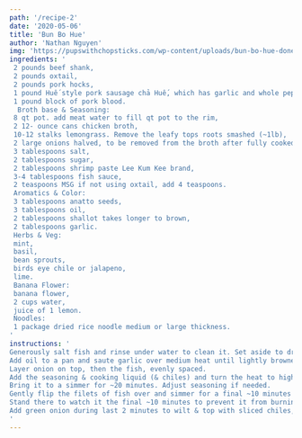```yaml
---
path: '/recipe-2'
date: '2020-05-06'
title: 'Bun Bo Hue'
author: 'Nathan Nguyen'
img: 'https://pupswithchopsticks.com/wp-content/uploads/bun-bo-hue-done2.jpg'
ingredients: '
 2 pounds beef shank,
 2 pounds oxtail,
 2 pounds pork hocks,
 1 pound Huế style pork sausage chả Huế, which has garlic and whole peppercorns,
 1 pound block of pork blood.
  Broth base & Seasoning:
 8 qt pot. add meat water to fill qt pot to the rim,
 2 12- ounce cans chicken broth,
 10-12 stalks lemongrass. Remove the leafy tops roots smashed (~1lb),
 2 large onions halved, to be removed from the broth after fully cooked,
 3 tablespoons salt,
 2 tablespoons sugar,
 2 tablespoons shrimp paste Lee Kum Kee brand,
 3-4 tablespoons fish sauce,
 2 teaspoons MSG if not using oxtail, add 4 teaspoons.
 Aromatics & Color:
 3 tablespoons anatto seeds,
 3 tablespoons oil,
 2 tablespoons shallot takes longer to brown,
 2 tablespoons garlic.
 Herbs & Veg:
 mint,
 basil,
 bean sprouts,
 birds eye chile or jalapeno,
 lime.
 Banana Flower:
 banana flower,
 2 cups water,
 juice of 1 lemon.
 Noodles:
 1 package dried rice noodle medium or large thickness.
'
instructions: '
Generously salt fish and rinse under water to clean it. Set aside to dry.
Add oil to a pan and saute garlic over medium heat until lightly browned.
Layer onion on top, then the fish, evenly spaced.
Add the seasoning & cooking liquid (& chiles) and turn the heat to high until boiling. Taste the sauce and adjust the seasoning.
Bring it to a simmer for ~20 minutes. Adjust seasoning if needed.
Gently flip the filets of fish over and simmer for a final ~10 minutes with the lid partially covered.
Stand there to watch it the final ~10 minutes to prevent it from burning! During this time you can continually spoon the sauce over the fish.
Add green onion during last 2 minutes to wilt & top with sliced chiles, and some freshly ground black pepper.
'
---
```

